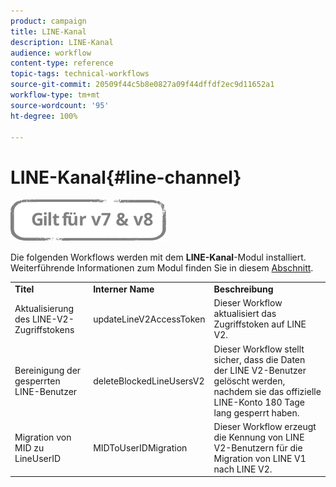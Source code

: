 ```yaml
---
product: campaign
title: LINE-Kanal
description: LINE-Kanal
audience: workflow
content-type: reference
topic-tags: technical-workflows
source-git-commit: 20509f44c5b8e0827a09f44dffdf2ec9d11652a1
workflow-type: tm+mt
source-wordcount: '95'
ht-degree: 100%

---
```



# LINE-Kanal{#line-channel}

![](../../assets/common.svg)

Die folgenden Workflows werden mit dem **LINE-Kanal**-Modul installiert. Weiterführende Informationen zum Modul finden Sie in diesem [Abschnitt](../../delivery/using/line-channel.md).

<table> 
 <tbody> 
  <tr> 
   <td> <strong>Titel</strong><br /> </td> 
   <td> <strong>Interner Name</strong><br /> </td> 
   <td> <strong>Beschreibung</strong><br /> </td> 
  </tr> 
  <tr> 
   <td> <span class="uicontrol">Aktualisierung des LINE-V2-Zugriffstokens</span> <br /> </td> 
   <td> <span class="uicontrol">updateLineV2AccessToken</span> <br /> </td> 
   <td> Dieser Workflow aktualisiert das Zugriffstoken auf LINE V2.<br /> </td> 
  </tr> 
  <tr> 
   <td> <span class="uicontrol">Bereinigung der gesperrten LINE-Benutzer</span> <br /> </td> 
   <td> <span class="uicontrol">deleteBlockedLineUsersV2</span> <br /> </td> 
   <td> Dieser Workflow stellt sicher, dass die Daten der LINE V2-Benutzer gelöscht werden, nachdem sie das offizielle LINE-Konto 180 Tage lang gesperrt haben.<br /> </td> 
  </tr> 
  <tr> 
   <td> <span class="uicontrol">Migration von MID zu LineUserID</span> <br /> </td> 
   <td> <span class="uicontrol">MIDToUserIDMigration</span> <br /> </td> 
   <td> Dieser Workflow erzeugt die Kennung von LINE V2-Benutzern für die Migration von LINE V1 nach LINE V2.<br /> </td> 
  </tr> 
 </tbody> 
</table>

